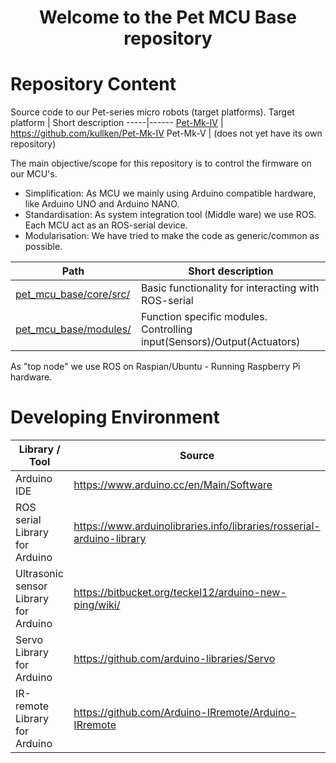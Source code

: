 <h1 align="center">Welcome to the Pet MCU Base repository</h1> 

# Repository Content

Source code to our Pet-series micro robots (target platforms).
 Target platform | Short description 
 -----|------ 
[Pet-Mk-IV](https://github.com/kullken/Pet-Mk-IV) | https://github.com/kullken/Pet-Mk-IV
Pet-Mk-V                                          | (does not yet have its own repository)
  
The main objective/scope for this repository is to control the firmware on our MCU's. 
- Simplification: As MCU we mainly using Arduino compatible hardware, like Arduino UNO and Arduino NANO. 
- Standardisation: As system integration tool (Middle ware) we use ROS. Each MCU act as an ROS-serial device. 
- Modularisation: We have tried to make the code as generic/common as possible. 

 Path | Short description 
 -----|------ 
 [pet_mcu_base/core/src/](https://github.com/kullken/pet_mcu_base/tree/main/core/src) | Basic functionality for interacting with ROS-serial
 [pet_mcu_base/modules/](https://github.com/kullken/pet_mcu_base/tree/main/modules) | Function specific modules. Controlling input(Sensors)/Output(Actuators) 

As "top node" we use ROS on Raspian/Ubuntu - Running Raspberry Pi hardware.

# Developing Environment

Library / Tool | Source
---------------|---------
Arduino IDE | https://www.arduino.cc/en/Main/Software
ROS serial Library for Arduino | https://www.arduinolibraries.info/libraries/rosserial-arduino-library
Ultrasonic sensor Library for Arduino| https://bitbucket.org/teckel12/arduino-new-ping/wiki/
Servo Library for Arduino | https://github.com/arduino-libraries/Servo
IR-remote Library for Arduino | https://github.com/Arduino-IRremote/Arduino-IRremote

